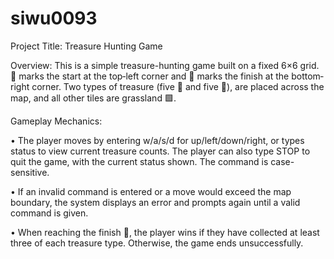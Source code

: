 # siwu0093

Project Title: Treasure Hunting Game


Overview:
This is a simple treasure-hunting game built on a fixed 6×6 grid. 
🎯 marks the start at the top‐left corner and 🏁 marks the finish at the bottom‐right corner.
Two types of treasure (five 🌸 and five 💎), are placed across the map, and all other tiles are grassland 🟩. 


Gameplay Mechanics:

•	The player moves by entering w/a/s/d for up/left/down/right, or types status to view current treasure counts. 
    The player can also type STOP to quit the game, with the current status shown. The command is case-sensitive.
    
•	If an invalid command is entered or a move would exceed the map boundary, 
    the system displays an error and prompts again until a valid command is given.
    
•	When reaching the finish 🏁, the player wins if they have collected at least three of each treasure type. 
    Otherwise, the game ends unsuccessfully.
